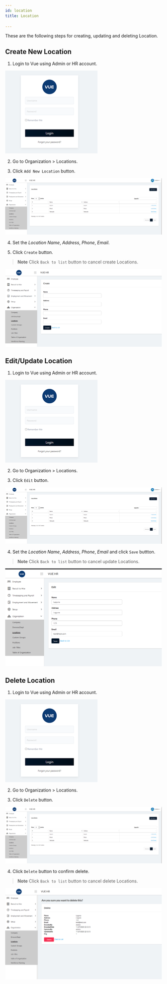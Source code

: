 ```yaml
---
id: location
title: Location

---
```

These are the following steps for creating, updating and deleting Location.

## Create New Location 

1. Login to Vue using Admin or HR account. 

![alt-text](assets/Picture2.png)

2. Go to Organization > Locations.

3. Click `Add New Location` button.

![alt-text](assets/loc/1.png)  

4. Set the _Location Name_, _Address_, _Phone_, _Email_.

5. Click `Create` button.
> **Note** Click `Back to list` button to cancel create Locations.

![alt-text](assets/loc/2.png)  

## Edit/Update Location

1. Login to Vue using Admin or HR account. 

![alt-text](assets/Picture2.png)

2. Go to Organization > Locations.

3. Click `Edit` button.

![alt-text](assets/loc/1.png)  

4. Set the _Location Name_, _Address_, _Phone_, _Email_ and click `Save` buttton.
> **Note** Click `Back to list` button to cancel update Locations.

![alt-text](assets/loc/3.png)  


## Delete Location

1. Login to Vue using Admin or HR account. 

![alt-text](assets/Picture2.png)

2. Go to Organization > Locations.

3. Click `Delete` button.

![alt-text](assets/loc/1.png) 

4. Click `Delete` button to confirm delete.

> **Note** Click `Back to list` button to cancel delete Locations.

![alt-text](assets/loc/4.png) 